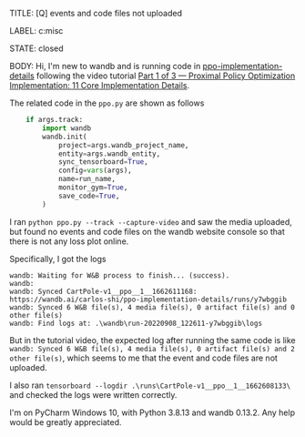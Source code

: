 TITLE:
[Q] events and code files not uploaded

LABEL:
c:misc

STATE:
closed

BODY:
Hi, I'm new to wandb and is running code in [ppo-implementation-details](https://github.com/vwxyzjn/ppo-implementation-details) following the video tutorial [Part 1 of 3 — Proximal Policy Optimization Implementation: 11 Core Implementation Details](https://www.youtube.com/watch?v=MEt6rrxH8W4).

The related code in the `ppo.py` are shown as follows
```python
    if args.track:
        import wandb
        wandb.init(
            project=args.wandb_project_name,
            entity=args.wandb_entity,
            sync_tensorboard=True,
            config=vars(args),
            name=run_name,
            monitor_gym=True,
            save_code=True,
        )
```

I ran `python ppo.py --track --capture-video` and saw the media uploaded, but found no events and code files on the wandb website console so that there is not any loss plot online.

Specifically, I got the logs
```
wandb: Waiting for W&B process to finish... (success).
wandb:
wandb: Synced CartPole-v1__ppo__1__1662611168: https://wandb.ai/carlos-shi/ppo-implementation-details/runs/y7wbggib
wandb: Synced 6 W&B file(s), 4 media file(s), 0 artifact file(s) and 0 other file(s)
wandb: Find logs at: .\wandb\run-20220908_122611-y7wbggib\logs
```

But in the tutorial video, the expected log after running the same code is  like `wandb: Synced 6 W&B file(s), 4 media file(s), 0 artifact file(s) and 2 other file(s)`, which seems to me that the event and code files are not uploaded.

I also ran `tensorboard --logdir .\runs\CartPole-v1__ppo__1__1662608133\` and checked the logs were written correctly.

I'm on PyCharm Windows 10, with Python 3.8.13 and wandb 0.13.2. Any help would be greatly appreciated.

